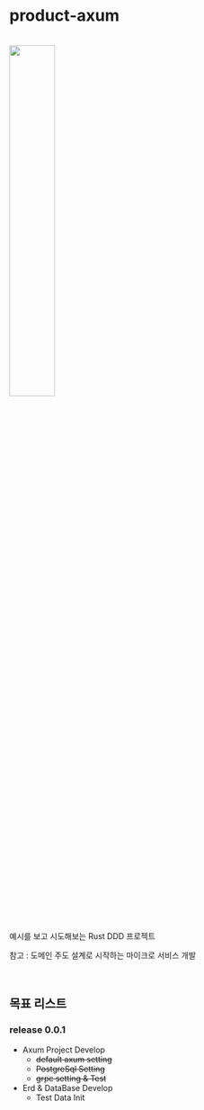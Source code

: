 ﻿# product-axum

<br/>

<img src="https://rndso15.synology.me/image/domain.png" width="40%">

예시를 보고 시도해보는 Rust DDD 프로젝트 

참고 : 도메인 주도 설계로 시작하는 마이크로 서비스 개발 

<br/>

## 목표 리스트

### release 0.0.1

- Axum Project Develop 
  - ~~default axum setting~~ 
  - ~~PostgreSql Setting~~
  - ~~grpc setting & Test~~
- Erd & DataBase Develop
  - Test Data Init
